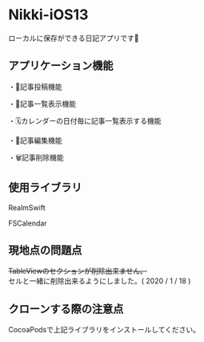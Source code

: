 # Nikki-iOS13
ローカルに保存ができる日記アプリです📔

## アプリケーション機能
・📮記事投稿機能  

・📄記事一覧表示機能  

・🗓カレンダーの日付毎に記事一覧表示する機能  

・📝記事編集機能  

・🗑記事削除機能  

## 使用ライブラリ
RealmSwift  

FSCalendar

## 現地点の問題点
~~TableViewのセクションが削除出来ません。~~  
セルと一緒に削除出来るようにしました。( 2020 / 1 / 18 )

## クローンする際の注意点
CocoaPodsで上記ライブラリをインストールしてください。
